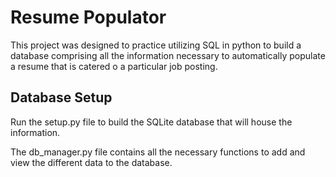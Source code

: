 # Resume Populator
This project was designed to practice utilizing SQL in python to build a database comprising all the information necessary to automatically populate a resume that is catered o a particular job posting.

## Database Setup
Run the setup.py file to build the SQLite database that will house the information.

The db_manager.py file contains all the necessary functions to add and view the different data to the database. 

